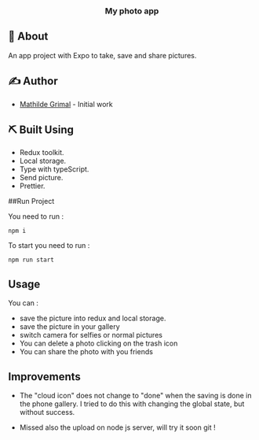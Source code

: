 <h3 align="center">My photo app</h3>

## 🧐 About <a name = "about"></a>
An app project with Expo to take, save and share pictures.
## ✍️ Author <a name = "authors"></a>

- [Mathilde Grimal](https://github.com/mathildegrimal) - Initial work

## ⛏️ Built Using <a name = "built_using"></a>
- Redux toolkit.
- Local storage.
- Type with typeScript.
- Send picture.
- Prettier.

##Run Project

You need to run :

`npm i`

To start you need to run :

`npm run start`

## Usage

You can :
- save the picture into redux and local storage.
- save the picture in your gallery
- switch camera for selfies or normal pictures
- You can delete a photo clicking on the trash icon
- You can share the photo with you friends

## Improvements

- The "cloud icon" does not change to "done" when the saving is done in the phone gallery.
I tried to do this with changing the global state, but without success.

- Missed also the upload on node js server, will try it soon git !